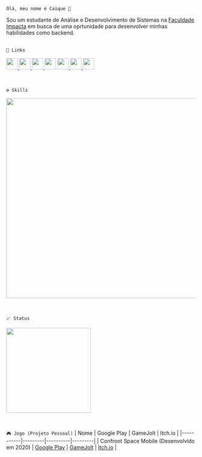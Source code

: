 `Olá, meu nome é Caique 👋` <p></p>
Sou um estudante de Análise e Desenvolvimento de Sistemas na [Faculdade Impacta](https://www.impacta.edu.br/) em busca de uma oprtunidade para desenvolver minhas habilidades como backend.
<br><br>

`📱 Links`
<p>
  <a href="https://www.linkedin.com/in/sergio-caique-da-silva/">
    <img src="https://skillicons.dev/icons?i=linkedin" width='30'/>
  </a>
  <a href="https://github.com/bluee-bluue">
    <img src="https://skillicons.dev/icons?i=github" width='30'/>
  </a>
  <a href="https://instagram.com/bluee_bluue">
    <img src="https://skillicons.dev/icons?i=instagram" width='30'/>
  </a
  <a href="https://indiebluegames.blogspot.com/">
    <img src="https://cdn-icons-png.flaticon.com/512/4494/4494538.png" width='30'/>
  </a>
  <a href="https://gamejolt.com/@blu3_g4m3s">
    <img src="https://user-images.githubusercontent.com/64917206/139321698-3c29b357-1c09-48f9-a46f-e55390747c46.png" width='30'/>
  </a>
  <a href="https://blue-games-oficial.itch.io/">
    <img src="https://static-00.iconduck.com/assets.00/itch-io-icon-2048x2048-i6hzclad.png" width='30'/>
  </a>
  <a href="https://www.youtube.com/channel/UC7RBW1cUeQ_0JoPA5qVA50w">
    <img src="https://cdn-icons-png.flaticon.com/512/1384/1384060.png" width='30'/>
  </a>
</p>
<br>

`⚙️ Skills`
<p>
    <img src="https://skillicons.dev/icons?i=python,flask,postman,git,github,vscode,docker,pycharm,html,css,java,kotlin,androidstudio,dart,flutter,net,javascript,spring,mysql,blender,unity,unrealengine,gamemakerstudio" style="width:530px;"/>
</p>
<br>

`📈 Status`
<p align="left">
 <img
  height="225px"
  src="https://github-readme-stats.vercel.app/api/top-langs/?username=bluee-bluue&title_color=cdd9e5&text_color=cdd9e5&bg_color=22272e&hide_border=true"
  />
</p>
<br>

`🎮 Jogo (Projeto Pessoal)`
| Nome | Google Play | GameJolt | Itch.io |
|-----------|---------|----------|---------|
| Confront Space Mobile (Desenvolvido em 2020) | [Google Play](https://play.google.com/store/apps/details?id=com.BlueGames.ConfrontSpaceMobile) | [GameJolt](https://gamejolt.com/games/confrontspacemobile/500906) | [Itch.io](https://blue-games-oficial.itch.io/confront-space-mobile) |
